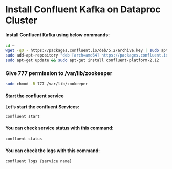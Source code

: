 Install Confluent Kafka on Dataproc Cluster
=============================================

#### Install Confluent Kafka using below commands:
```bash
cd ~
wget -qO - https://packages.confluent.io/deb/5.2/archive.key | sudo apt-key add -
sudo add-apt-repository "deb [arch=amd64] https://packages.confluent.io/deb/5.2 stable main"
sudo apt-get update && sudo apt-get install confluent-platform-2.12
```

### Give 777 permission to /var/lib/zookeeper 
```bash
sudo chmod -R 777 /var/lib/zookeeper
```
#### Start the confluent service
**Let’s start the confluent Services:**
```bash
confluent start
```

#### You can check service status with this command:
```bash
confluent status
```

#### You can check the logs with this command:
```bash
confluent logs {service name}
```

